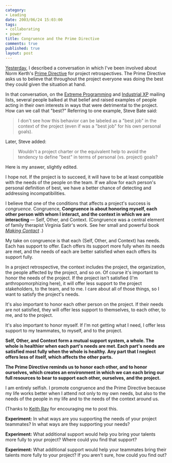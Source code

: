 ```yaml
--- 
category: 
- Leading
date: 2003/06/24 15:03:00
tags: 
- collaborating
- power
title: Congruence and the Prime Directive
comments: true
published: true
layout: post
---
```


<p>
<a href="/2003/06/the_second_directive/">Yesterday</a>, I described a conversation in which I've been involved about Norm Kerth's <a href="http://www.retrospectives.com/pages/retroPrimeDirective.html">Prime Directive</a> for project retrospectives. The Prime Directive asks us to believe that throughout the project everyone was doing the best they could given the situation at hand. </p>
<p> In that conversation, on the <a href="http://groups.yahoo.com/group/extremeprogramming">Extreme Programming</a> and <a href="http://groups.yahoo.com/group/industrialxp">Industrial XP</a> mailing lists, several people balked at that belief and raised examples of people acting in their own interests in ways that were detrimental to the project. How can we call that "best?" Referring to one example, Steve Bate said: </p>
<blockquote>
<p> I don't see how this behavior can be labeled as a "best job" in the context of the project (even if was a "best job" for his own personal goals). </p>
</blockquote>
<p> Later, Steve added: </p>
<blockquote>
<p> Wouldn't a project charter or the equivalent help to avoid the tendency to define "best" in terms of personal (vs. project) goals? </p>
</blockquote>
<p> Here is my answer, slightly edited. </p>
<p> I hope not. If the project is to succeed, it will have to be at least compatible with the needs of the people on the team. If we allow for each person's personal definition of best, we have a better chance of detecting and addressing incompatibilities. </p>
<p> I believe that one of the conditions that affects a project's success is <em>congruence.</em> Congruence, <strong> Congruence is about honoring myself, each other person with whom I interact, and the context in which we are interacting </strong> — Self, Other, and Context. (Congruence was a central element of family therapist Virginia Satir's work. See her small and powerful book  <em>
<a href="http://www.amazon.com/exec/obidos/ASIN/0890871191/dalehemer-20">Making Contact</a>
</em>.) </p>
<p> My take on congruence is that each (Self, Other, and Context) has needs. Each has support to offer. Each offers its support more fully when its needs are met, and the needs of each are better satisfied when each offers its support fully. </p>
<p> In a project retrospective, the context includes the project, the organization, the people affected by the project, and so on. Of course it's important to honor the needs of the project. If the project isn't satisfied (I'm anthropomorphizing here), it will offer less support to the project stakeholders, to the team, and to me. I care about all of those things, so I want to satisfy the project's needs. </p>
<p> It's also important to honor each other person on the project. If their needs are not satisfied, they will offer less support to themselves, to each other, to me, and to the project. </p>
<p> It's also important to honor myself. If I'm not getting what I need, I offer less support to my teammates, to myself, and to the project. </p>
<p>
<strong> Self, Other, and Context form a mutual support system, a whole. The whole is healthier when each part's needs are met. Each part's needs are satisfied most fully when the whole is healthy. Any part that I neglect offers less of itself, which affects the other parts. </strong>
</p>
<p>
<strong> The Prime Directive reminds us to honor each other, and to honor ourselves, which creates an environment in which we can each bring our full resources to bear to support each other, ourselves, and the project. </strong>
</p>
<p> I am entirely selfish. I promote congruence and the Prime Directive because my life works better when I attend not only to my own needs, but also to the needs of the people in my life and to the needs of the context around us. </p>
<p> (Thanks to <a href="http://homepage.mac.com/keithray/blog/">Keith Ray</a> for encouraging me to post this. </p>
<p>
<strong>Experiment:</strong> In what ways are you supporting the needs of your project teammates? In what ways are they supporting your needs? </p>
<p>
<strong>Experiment:</strong> What additional support would help you bring your talents more fully to your project? Where could you find that support? </p>
<p>
<strong>Experiment:</strong> What additional support would help your teammates bring their talents more fully to your project? If you aren't sure, how could you find out? </p>
